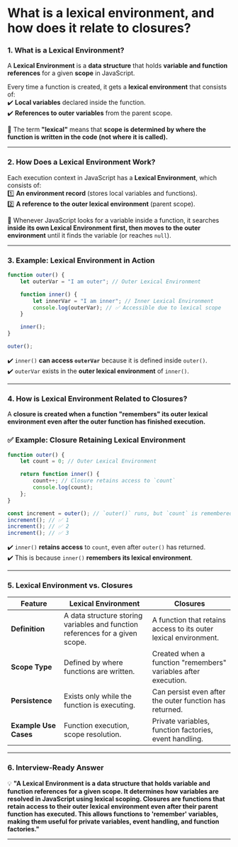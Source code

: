 # What is a lexical environment, and how does it relate to closures?

### **1. What is a Lexical Environment?**  
A **Lexical Environment** is a **data structure** that holds **variable and function references** for a given **scope** in JavaScript.  

Every time a function is created, it gets a **lexical environment** that consists of:  
✔️ **Local variables** declared inside the function.  
✔️ **References to outer variables** from the parent scope.  

🔹 The term **"lexical"** means that **scope is determined by where the function is written in the code (not where it is called).**  

---

### **2. How Does a Lexical Environment Work?**  
Each execution context in JavaScript has a **Lexical Environment**, which consists of:  
1️⃣ **An environment record** (stores local variables and functions).  
2️⃣ **A reference to the outer lexical environment** (parent scope).  

🔹 Whenever JavaScript looks for a variable inside a function, it searches **inside its own Lexical Environment first, then moves to the outer environment** until it finds the variable (or reaches `null`).  

---

### **3. Example: Lexical Environment in Action**
```javascript
function outer() {
    let outerVar = "I am outer"; // Outer Lexical Environment

    function inner() {
        let innerVar = "I am inner"; // Inner Lexical Environment
        console.log(outerVar); // ✅ Accessible due to lexical scope
    }

    inner();
}

outer();
```
✔️ `inner()` **can access `outerVar`** because it is defined inside `outer()`.  
✔️ `outerVar` exists in the **outer lexical environment** of `inner()`.  

---

### **4. How is Lexical Environment Related to Closures?**  
A **closure is created when a function "remembers" its outer lexical environment even after the outer function has finished execution.**  

### ✅ **Example: Closure Retaining Lexical Environment**
```javascript
function outer() {
    let count = 0; // Outer Lexical Environment

    return function inner() { 
        count++; // Closure retains access to `count`
        console.log(count);
    };
}

const increment = outer(); // `outer()` runs, but `count` is remembered
increment(); // ✅ 1
increment(); // ✅ 2
increment(); // ✅ 3
```
✔️ `inner()` **retains access** to `count`, even after `outer()` has returned.  
✔️ This is because `inner()` **remembers its lexical environment**.  

---

### **5. Lexical Environment vs. Closures**
| Feature               | **Lexical Environment** | **Closures** |
|----------------------|----------------------|-------------|
| **Definition**       | A data structure storing variables and function references for a given scope. | A function that retains access to its outer lexical environment. |
| **Scope Type**       | Defined by where functions are written. | Created when a function "remembers" variables after execution. |
| **Persistence**      | Exists only while the function is executing. | Can persist even after the outer function has returned. |
| **Example Use Cases** | Function execution, scope resolution. | Private variables, function factories, event handling. |

---

### **6. Interview-Ready Answer**
💡 **"A Lexical Environment is a data structure that holds variable and function references for a given scope. It determines how variables are resolved in JavaScript using lexical scoping. Closures are functions that retain access to their outer lexical environment even after their parent function has executed. This allows functions to 'remember' variables, making them useful for private variables, event handling, and function factories."**  

---

